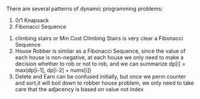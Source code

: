 There are several patterns of dynamic programming problems:
1. 0/1 Knapsack
2. Fibonacci Sequence
1) climbing stairs  or Min Cost Climbing Stairs is very clear a Fibonacci Sequence
2) House Robber is similar as a Fibonacci Sequence, since the value of each house is non-negative, at each house we only need to make a decision whether to rob or not to rob, and we can summarize dp[i] = max(dp[i-1], dp[i-2] + nums[i])
3) Delete and Earn can be confused initially, but once we perm counter and sort,it will boil down to robber house problem, we only need to take care that the adjacency is based on value not index


